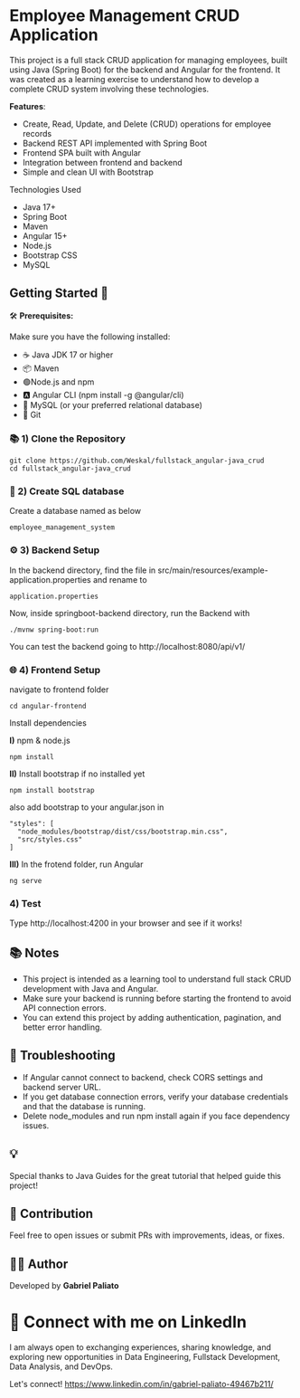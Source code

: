 
# Employee Management CRUD Application

This project is a full stack CRUD application for managing employees, built using Java (Spring Boot) for the backend and Angular for the frontend. It was created as a learning exercise to understand how to develop a complete CRUD system involving these technologies.

__Features__:
- Create, Read, Update, and Delete (CRUD) operations for employee records
- Backend REST API implemented with Spring Boot
- Frontend SPA built with Angular
- Integration between frontend and backend
- Simple and clean UI with Bootstrap

Technologies Used
- Java 17+
- Spring Boot
- Maven
- Angular 15+
- Node.js
- Bootstrap CSS
- MySQL 

## Getting Started 🚀
🛠️ __Prerequisites:__ 

Make sure you have the following installed:

- ☕ Java JDK 17 or higher
- 📦 Maven
- 🟢Node.js and npm
- 🅰️ Angular CLI (npm install -g @angular/cli)
- 🐬 MySQL (or your preferred relational database)
- 🌱 Git

### 📚 1) Clone the Repository

```
git clone https://github.com/Weskal/fullstack_angular-java_crud
cd fullstack_angular-java_crud
```

### 💾 2) Create SQL database

Create a database named as below
```
employee_management_system
```

### ⚙️ 3) Backend Setup

In the backend directory, find the file in src/main/resources/example-application.properties
and rename to 
```
application.properties
```

Now, inside springboot-backend directory, run the Backend with

```
./mvnw spring-boot:run
```

You can test the backend going to http://localhost:8080/api/v1/

### 🌐 4) Frontend Setup

navigate to frontend folder 
```
cd angular-frontend
```

Install dependencies

__I)__ npm & node.js
```
npm install
``` 

__II)__ Install bootstrap if no installed yet
```
npm install bootstrap
``` 

also add bootstrap to your angular.json in
```
"styles": [
  "node_modules/bootstrap/dist/css/bootstrap.min.css",
  "src/styles.css"
]

```

__III)__ In the frotend folder, run Angular
```
ng serve
```

### 4) Test

Type http://localhost:4200 in your browser and see if it works!

## 📚 Notes
- This project is intended as a learning tool to understand full stack CRUD development with Java and Angular.
- Make sure your backend is running before starting the frontend to avoid API connection errors.
- You can extend this project by adding authentication, pagination, and better error handling.

## 🐞 Troubleshooting
- If Angular cannot connect to backend, check CORS settings and backend server URL.
- If you get database connection errors, verify your database credentials and that the database is running.
- Delete node_modules and run npm install again if you face dependency issues.

## 💡

Special thanks to Java Guides for the great tutorial that helped guide this project!

## 📢 Contribution
Feel free to open issues or submit PRs with improvements, ideas, or fixes.

## 🧑‍💻 Author
Developed by __Gabriel Paliato__

# 📲 Connect with me on LinkedIn
I am always open to exchanging experiences, sharing knowledge, and exploring new opportunities in Data Engineering, Fullstack Development, Data Analysis, and DevOps.

Let's connect!
https://www.linkedin.com/in/gabriel-paliato-49467b211/